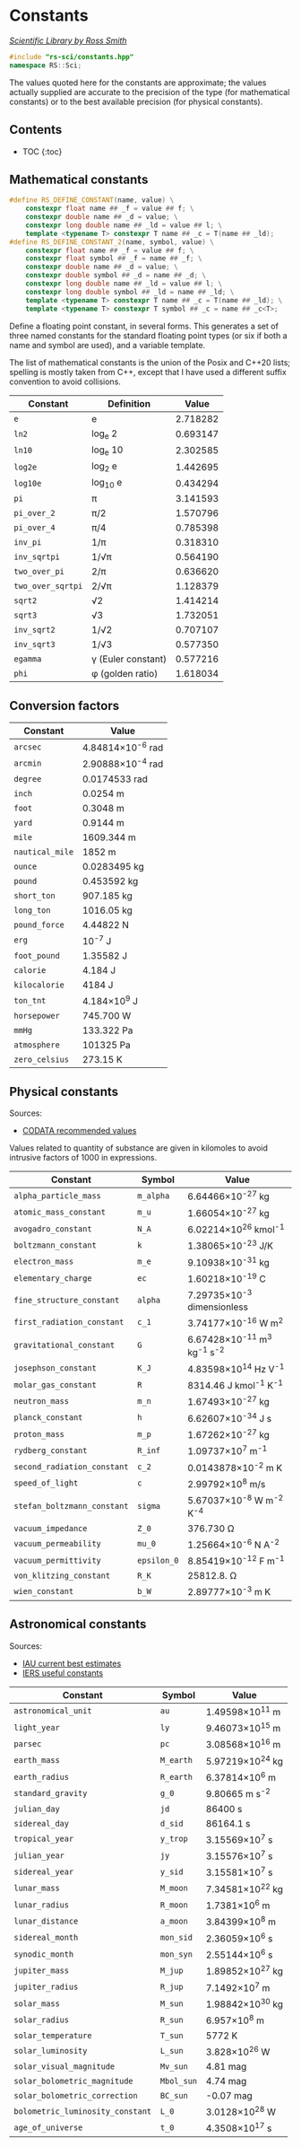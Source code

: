 # Constants

_[Scientific Library by Ross Smith](index.html)_

```c++
#include "rs-sci/constants.hpp"
namespace RS::Sci;
```

The values quoted here for the constants are approximate; the values actually
supplied are accurate to the precision of the type (for mathematical
constants) or to the best available precision (for physical constants).

## Contents

* TOC
{:toc}

## Mathematical constants

```c++
#define RS_DEFINE_CONSTANT(name, value) \
    constexpr float name ## _f = value ## f; \
    constexpr double name ## _d = value; \
    constexpr long double name ## _ld = value ## l; \
    template <typename T> constexpr T name ## _c = T(name ## _ld);
#define RS_DEFINE_CONSTANT_2(name, symbol, value) \
    constexpr float name ## _f = value ## f; \
    constexpr float symbol ## _f = name ## _f; \
    constexpr double name ## _d = value; \
    constexpr double symbol ## _d = name ## _d; \
    constexpr long double name ## _ld = value ## l; \
    constexpr long double symbol ## _ld = name ## _ld; \
    template <typename T> constexpr T name ## _c = T(name ## _ld); \
    template <typename T> constexpr T symbol ## _c = name ## _c<T>;
```

Define a floating point constant, in several forms. This generates a set of
three named constants for the standard floating point types (or six if both a
name and symbol are used), and a variable template.

The list of mathematical constants is the union of the Posix and C++20 lists;
spelling is mostly taken from C++, except that I have used a different suffix
convention to avoid collisions.

| Constant           | Definition          | Value     |
| --------           | ----------          | -----     |
| `e`                | e                   | 2.718282  |
| `ln2`              | log<sub>e</sub> 2   | 0.693147  |
| `ln10`             | log<sub>e</sub> 10  | 2.302585  |
| `log2e`            | log<sub>2</sub> e   | 1.442695  |
| `log10e`           | log<sub>10</sub> e  | 0.434294  |
| `pi`               | π                   | 3.141593  |
| `pi_over_2`        | π/2                 | 1.570796  |
| `pi_over_4`        | π/4                 | 0.785398  |
| `inv_pi`           | 1/π                 | 0.318310  |
| `inv_sqrtpi`       | 1/√π                | 0.564190  |
| `two_over_pi`      | 2/π                 | 0.636620  |
| `two_over_sqrtpi`  | 2/√π                | 1.128379  |
| `sqrt2`            | √2                  | 1.414214  |
| `sqrt3`            | √3                  | 1.732051  |
| `inv_sqrt2`        | 1/√2                | 0.707107  |
| `inv_sqrt3`        | 1/√3                | 0.577350  |
| `egamma`           | γ (Euler constant)  | 0.577216  |
| `phi`              | φ (golden ratio)    | 1.618034  |

## Conversion factors

| Constant         | Value                        |
| --------         | -----                        |
| `arcsec`         | 4.84814×10<sup>-6</sup> rad  |
| `arcmin`         | 2.90888×10<sup>-4</sup> rad  |
| `degree`         | 0.0174533 rad                |
| `inch`           | 0.0254 m                     |
| `foot`           | 0.3048 m                     |
| `yard`           | 0.9144 m                     |
| `mile`           | 1609.344 m                   |
| `nautical_mile`  | 1852 m                       |
| `ounce`          | 0.0283495 kg                 |
| `pound`          | 0.453592 kg                  |
| `short_ton`      | 907.185 kg                   |
| `long_ton`       | 1016.05 kg                   |
| `pound_force`    | 4.44822 N                    |
| `erg`            | 10<sup>-7</sup> J            |
| `foot_pound`     | 1.35582 J                    |
| `calorie`        | 4.184 J                      |
| `kilocalorie`    | 4184 J                       |
| `ton_tnt`        | 4.184×10<sup>9</sup> J       |
| `horsepower`     | 745.700 W                    |
| `mmHg`           | 133.322 Pa                   |
| `atmosphere`     | 101325 Pa                    |
| `zero_celsius`   | 273.15 K                     |

## Physical constants

Sources:

* [CODATA recommended values](https://physics.nist.gov/cuu/Constants/)

Values related to quantity of substance are given in kilomoles to avoid
intrusive factors of 1000 in expressions.

| Constant                     | Symbol       | Value                                                                  |
| --------                     | ------       | -----                                                                  |
| `alpha_particle_mass`        | `m_alpha`    | 6.64466×10<sup>-27</sup> kg                                            |
| `atomic_mass_constant`       | `m_u`        | 1.66054×10<sup>-27</sup> kg                                            |
| `avogadro_constant`          | `N_A`        | 6.02214×10<sup>26</sup> kmol<sup>-1</sup>                              |
| `boltzmann_constant`         | `k`          | 1.38065×10<sup>-23</sup> J/K                                           |
| `electron_mass`              | `m_e`        | 9.10938×10<sup>-31</sup> kg                                            |
| `elementary_charge`          | `ec`         | 1.60218×10<sup>-19</sup> C                                             |
| `fine_structure_constant`    | `alpha`      | 7.29735×10<sup>-3</sup> dimensionless                                  |
| `first_radiation_constant`   | `c_1`        | 3.74177×10<sup>-16</sup> W m<sup>2</sup>                               |
| `gravitational_constant`     | `G`          | 6.67428×10<sup>-11</sup> m<sup>3</sup> kg<sup>-1</sup> s<sup>-2</sup>  |
| `josephson_constant`         | `K_J`        | 4.83598×10<sup>14</sup> Hz V<sup>-1</sup>                              |
| `molar_gas_constant`         | `R`          | 8314.46 J kmol<sup>-1</sup> K<sup>-1</sup>                             |
| `neutron_mass`               | `m_n`        | 1.67493×10<sup>-27</sup> kg                                            |
| `planck_constant`            | `h`          | 6.62607×10<sup>-34</sup> J s                                           |
| `proton_mass`                | `m_p`        | 1.67262×10<sup>-27</sup> kg                                            |
| `rydberg_constant`           | `R_inf`      | 1.09737×10<sup>7</sup> m<sup>-1</sup>                                  |
| `second_radiation_constant`  | `c_2`        | 0.0143878×10<sup>-2</sup> m K                                          |
| `speed_of_light`             | `c`          | 2.99792×10<sup>8</sup> m/s                                             |
| `stefan_boltzmann_constant`  | `sigma`      | 5.67037×10<sup>-8</sup> W m<sup>-2</sup> K<sup>-4</sup>                |
| `vacuum_impedance`           | `Z_0`        | 376.730 Ω                                                              |
| `vacuum_permeability`        | `mu_0`       | 1.25664×10<sup>-6</sup> N A<sup>-2</sup>                               |
| `vacuum_permittivity`        | `epsilon_0`  | 8.85419×10<sup>-12</sup> F m<sup>-1</sup>                              |
| `von_klitzing_constant`      | `R_K`        | 25812.8. Ω                                                             |
| `wien_constant`              | `b_W`        | 2.89777×10<sup>-3</sup> m K                                            |

## Astronomical constants

Sources:

* [IAU current best estimates](https://iau-a3.gitlab.io/NSFA/NSFA_cbe.html)
* [IERS useful constants](https://hpiers.obspm.fr/eop-pc/models/constants.html)

| Constant                          | Symbol      | Value                       |
| --------                          | ------      | -----                       |
| `astronomical_unit`               | `au`        | 1.49598×10<sup>11</sup> m   |
| `light_year`                      | `ly`        | 9.46073×10<sup>15</sup> m   |
| `parsec`                          | `pc`        | 3.08568×10<sup>16</sup> m   |
| `earth_mass`                      | `M_earth`   | 5.97219×10<sup>24</sup> kg  |
| `earth_radius`                    | `R_earth`   | 6.37814×10<sup>6</sup> m    |
| `standard_gravity`                | `g_0`       | 9.80665 m s<sup>-2</sup>    |
| `julian_day`                      | `jd`        | 86400 s                     |
| `sidereal_day`                    | `d_sid`     | 86164.1 s                   |
| `tropical_year`                   | `y_trop`    | 3.15569×10<sup>7</sup> s    |
| `julian_year`                     | `jy`        | 3.15576×10<sup>7</sup> s    |
| `sidereal_year`                   | `y_sid`     | 3.15581×10<sup>7</sup> s    |
| `lunar_mass`                      | `M_moon`    | 7.34581×10<sup>22</sup> kg  |
| `lunar_radius`                    | `R_moon`    | 1.7381×10<sup>6</sup> m     |
| `lunar_distance`                  | `a_moon`    | 3.84399×10<sup>8</sup> m    |
| `sidereal_month`                  | `mon_sid`   | 2.36059×10<sup>6</sup> s    |
| `synodic_month`                   | `mon_syn`   | 2.55144×10<sup>6</sup> s    |
| `jupiter_mass`                    | `M_jup`     | 1.89852×10<sup>27</sup> kg  |
| `jupiter_radius`                  | `R_jup`     | 7.1492×10<sup>7</sup> m     |
| `solar_mass`                      | `M_sun`     | 1.98842×10<sup>30</sup> kg  |
| `solar_radius`                    | `R_sun`     | 6.957×10<sup>8</sup> m      |
| `solar_temperature`               | `T_sun`     | 5772 K                      |
| `solar_luminosity`                | `L_sun`     | 3.828×10<sup>26</sup> W     |
| `solar_visual_magnitude`          | `Mv_sun`    | 4.81 mag                    |
| `solar_bolometric_magnitude`      | `Mbol_sun`  | 4.74 mag                    |
| `solar_bolometric_correction`     | `BC_sun`    | -0.07 mag                   |
| `bolometric_luminosity_constant`  | `L_0`       | 3.0128×10<sup>28</sup> W    |
| `age_of_universe`                 | `t_0`       | 4.3508×10<sup>17</sup> s    |
